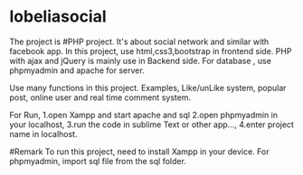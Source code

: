 # lobeliasocial

The project is #PHP project. It's about social network and similar with facebook app. 
In this project, use html,css3,bootstrap in frontend side.
PHP with ajax and jQuery is mainly use in Backend side.
For database , use phpmyadmin and apache for server.

Use many functions in this project. Examples, Like/unLike system, popular post, online user and real time comment system.

For Run,
1.open Xampp and start apache and sql
2.open phpmyadmin in your localhost,
3.run the code in sublime Text or other app...,
4.enter project name in localhost.

#Remark
To run this project, need to install Xampp in your device.
For phpmyadmin,  import sql file from the sql folder.

